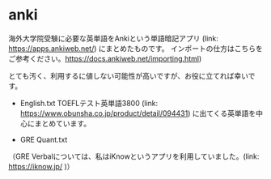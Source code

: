 # anki

海外大学院受験に必要な英単語をAnkiという単語暗記アプリ (link: https://apps.ankiweb.net/) にまとめたものです。
インポートの仕方はこちらをご参考ください。https://docs.ankiweb.net/importing.html)

とても汚く、利用するに値しない可能性が高いですが、お役に立てれば幸いです。

- English.txt
TOEFLテスト英単語3800 (link: https://www.obunsha.co.jp/product/detail/094431) に出てくる英単語を中心にまとめています。

- GRE Quant.txt



（GRE Verbalについては、私はiKnowというアプリを利用していました。(link: https://iknow.jp/ )）
